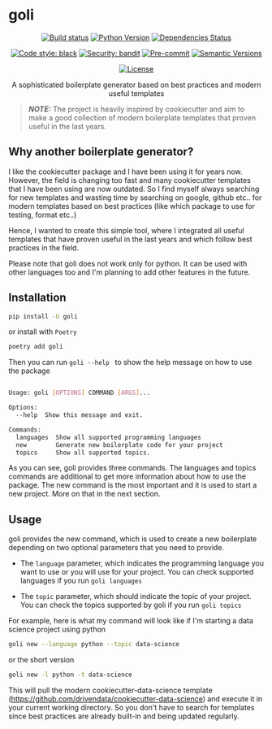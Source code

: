 # goli

<div align="center">

[![Build status](https://github.com/nidhaloff/goli/workflows/build/badge.svg?branch=master&event=push)](https://github.com/nidhaloff/goli/actions?query=workflow%3Abuild)
[![Python Version](https://img.shields.io/pypi/pyversions/goli.svg)](https://pypi.org/project/goli/)
[![Dependencies Status](https://img.shields.io/badge/dependencies-up%20to%20date-brightgreen.svg)](https://github.com/nidhaloff/goli/pulls?utf8=%E2%9C%93&q=is%3Apr%20author%3Aapp%2Fdependabot)

[![Code style: black](https://img.shields.io/badge/code%20style-black-000000.svg)](https://github.com/psf/black)
[![Security: bandit](https://img.shields.io/badge/security-bandit-green.svg)](https://github.com/PyCQA/bandit)
[![Pre-commit](https://img.shields.io/badge/pre--commit-enabled-brightgreen?logo=pre-commit&logoColor=white)](https://github.com/nidhaloff/goli/blob/master/.pre-commit-config.yaml)
[![Semantic Versions](https://img.shields.io/badge/%F0%9F%9A%80-semantic%20versions-informational.svg)](https://github.com/nidhaloff/goli/releases)

[![License](https://img.shields.io/github/license/nidhaloff/goli)](https://github.com/nidhaloff/goli/blob/master/LICENSE)

A sophisticated boilerplate generator based on best practices and modern useful templates

</div>

> **_NOTE:_**  The project is heavily inspired by cookiecutter and aim to make a good collection of modern boilerplate templates that proven useful in the last years.

## Why another boilerplate generator?
I like the cookiecutter package and I have been using it for years now. However, the field is changing too fast and many cookiecutter templates that I have been using are now outdated. So I find myself always searching for new templates and wasting time by searching on google, github etc.. for modern templates based on best practices (like which package to use for testing, format etc..)

Hence, I wanted to create this simple tool, where I integrated all useful templates that have proven useful in the last years and which follow best practices in the field.

Please note that goli does not work only for python. It can be used with other languages too and I'm planning to add other features in the future.

## Installation

```bash
pip install -U goli
```

or install with `Poetry`

```bash
poetry add goli
```

Then you can run `goli --help ` to show the help message on how to use the package

```bash

Usage: goli [OPTIONS] COMMAND [ARGS]...

Options:
  --help  Show this message and exit.

Commands:
  languages  Show all supported programming languages
  new        Generate new boilerplate code for your project
  topics     Show all supported topics.
```
As you can see, goli provides three commands. The languages and topics commands are additional to get more information about how to use the package. The new command is the most important and it is used to start a new project. More on that in the next section.

## Usage

goli provides the new command, which is used to create a new boilerplate depending on two optional parameters that you need to provide. 

- The `language` parameter, which indicates the programming language you want to use or you will use for your project. You can check supported languages if you run `goli languages`

- The `topic` parameter, which should indicate the topic of your project. You can check the topics supported by goli if you run `goli topics`

For example, here is what my command will look like if I'm starting a data science project using python

```bash
goli new --language python --topic data-science
```
or the short version

```bash
goli new -l python -t data-science
```

This will pull the modern cookiecutter-data-science template (https://github.com/drivendata/cookiecutter-data-science) and execute it in your current working directory. So you don't have to search for templates since best practices are already built-in and being updated regularly. 

